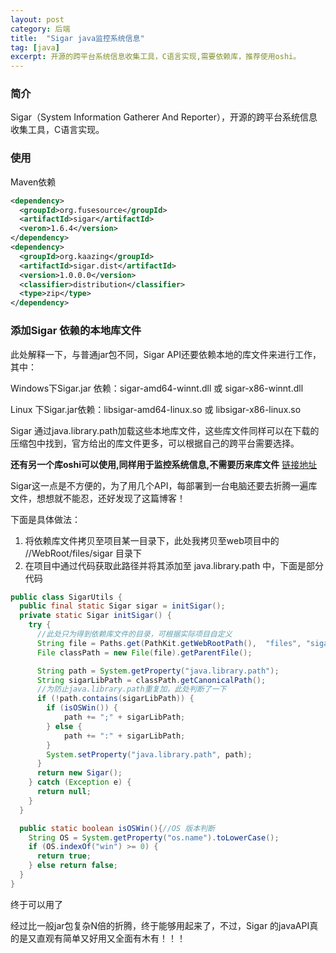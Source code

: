 ```yaml
---
layout: post
category: 后端
title:  "Sigar java监控系统信息"
tag: [java]
excerpt: 开源的跨平台系统信息收集工具，C语言实现,需要依赖库，推荐使用oshi。
---
```


### 简介

Sigar（System Information Gatherer And Reporter），开源的跨平台系统信息收集工具，C语言实现。

### 使用

Maven依赖

```xml
<dependency>
  <groupId>org.fusesource</groupId>
  <artifactId>sigar</artifactId>
  <veron>1.6.4</version>
</dependency>
<dependency>
  <groupId>org.kaazing</groupId>
  <artifactId>sigar.dist</artifactId>
  <version>1.0.0.0</version>
  <classifier>distribution</classifier>
  <type>zip</type>
</dependency>
```

### 添加Sigar 依赖的本地库文件

此处解释一下，与普通jar包不同，Sigar API还要依赖本地的库文件来进行工作，其中：

Windows下Sigar.jar 依赖：sigar-amd64-winnt.dll 或 sigar-x86-winnt.dll

Linux 下Sigar.jar依赖：libsigar-amd64-linux.so 或 libsigar-x86-linux.so

Sigar 通过java.library.path加载这些本地库文件，这些库文件同样可以在下载的压缩包中找到，官方给出的库文件更多，可以根据自己的跨平台需要选择。

**还有另一个库oshi可以使用,同样用于监控系统信息,不需要历来库文件** [链接地址](posts/2018/09/13/oshi.html)

Sigar这一点是不方便的，为了用几个API，每部署到一台电脑还要去折腾一遍库文件，想想就不能忍，还好发现了这篇博客！

下面是具体做法：

1. 将依赖库文件拷贝至项目某一目录下，此处我拷贝至web项目中的 //WebRoot/files/sigar 目录下
2. 在项目中通过代码获取此路径并将其添加至 java.library.path 中，下面是部分代码

```java
public class SigarUtils {
  public final static Sigar sigar = initSigar();
  private static Sigar initSigar() {
    try {
      //此处只为得到依赖库文件的目录，可根据实际项目自定义
      String file = Paths.get(PathKit.getWebRootPath(),  "files", "sigar",".sigar_shellrc").toString();
      File classPath = new File(file).getParentFile();

      String path = System.getProperty("java.library.path");
      String sigarLibPath = classPath.getCanonicalPath();
      //为防止java.library.path重复加，此处判断了一下
      if (!path.contains(sigarLibPath)) {
        if (isOSWin()) {
            path += ";" + sigarLibPath;
        } else {
            path += ":" + sigarLibPath;
        }
        System.setProperty("java.library.path", path);
      }
      return new Sigar();
    } catch (Exception e) {
      return null;
    }
  }

  public static boolean isOSWin(){//OS 版本判断
    String OS = System.getProperty("os.name").toLowerCase();
    if (OS.indexOf("win") >= 0) {
      return true;
    } else return false;
  }
}
```

终于可以用了

经过比一般jar包复杂N倍的折腾，终于能够用起来了，不过，Sigar 的javaAPI真的是又直观有简单又好用又全面有木有！！！
